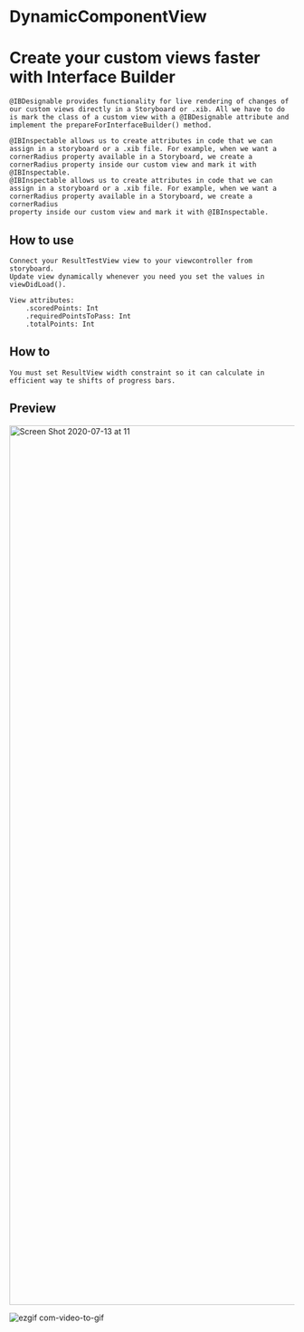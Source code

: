 # DynamicComponentView #
# Create your custom views faster with Interface Builder #

    @IBDesignable provides functionality for live rendering of changes of our custom views directly in a Storyboard or .xib. All we have to do is mark the class of a custom view with a @IBDesignable attribute and implement the prepareForInterfaceBuilder() method.
    
    @IBInspectable allows us to create attributes in code that we can assign in a storyboard or a .xib file. For example, when we want a cornerRadius property available in a Storyboard, we create a cornerRadius property inside our custom view and mark it with @IBInspectable.
    @IBInspectable allows us to create attributes in code that we can
    assign in a storyboard or a .xib file. For example, when we want a
    cornerRadius property available in a Storyboard, we create a cornerRadius
    property inside our custom view and mark it with @IBInspectable.
    
## How to use ##
    Connect your ResultTestView view to your viewcontroller from storyboard.
    Update view dynamically whenever you need you set the values in viewDidLoad().

    View attributes:
        .scoredPoints: Int
        .requiredPointsToPass: Int
        .totalPoints: Int

## How to ##
    You must set ResultView width constraint so it can calculate in efficient way te shifts of progress bars. 

## Preview ##

<img width="1555" alt="Screen Shot 2020-07-13 at 11" src="https://user-images.githubusercontent.com/27929436/87292118-9e9d4400-c500-11ea-8304-b251162ea19e.png">

![ezgif com-video-to-gif](https://user-images.githubusercontent.com/27929436/87292152-ab219c80-c500-11ea-9ac1-1ff33e6de5ee.gif)

